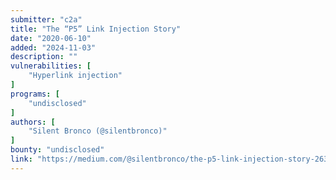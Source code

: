 ```yaml
---
submitter: "c2a"
title: "The “P5” Link Injection Story"
date: "2020-06-10"
added: "2024-11-03"
description: ""
vulnerabilities: [
    "Hyperlink injection"
]
programs: [
    "undisclosed"
]
authors: [
    "Silent Bronco (@silentbronco)"
]
bounty: "undisclosed"
link: "https://medium.com/@silentbronco/the-p5-link-injection-story-2632e61f62b7"
---
```




